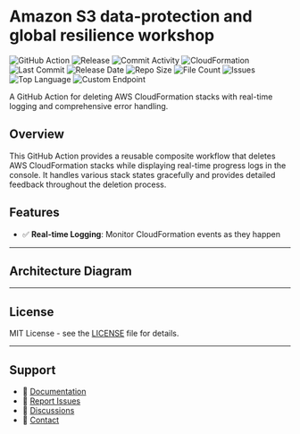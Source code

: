 # Amazon S3 data-protection and global resilience workshop

![GitHub Action](https://img.shields.io/badge/GitHub-Action-blue?logo=github)&nbsp;![Release](https://github.com/subhamay-bhattacharyya/0502-data-protection-cft/actions/workflows/release.yaml/badge.svg)&nbsp;![Commit Activity](https://img.shields.io/github/commit-activity/t/subhamay-bhattacharyya/0502-data-protection-cft)&nbsp;![CloudFormation](https://img.shields.io/badge/AWS-CloudFormation-orange?logo=amazonaws)&nbsp;![Last Commit](https://img.shields.io/github/last-commit/subhamay-bhattacharyya/0502-data-protection-cft)&nbsp;![Release Date](https://img.shields.io/github/release-date/subhamay-bhattacharyya/0502-data-protection-cft)&nbsp;![Repo Size](https://img.shields.io/github/repo-size/subhamay-bhattacharyya/0502-data-protection-cft)&nbsp;![File Count](https://img.shields.io/github/directory-file-count/subhamay-bhattacharyya/0502-data-protection-cft)&nbsp;![Issues](https://img.shields.io/github/issues/subhamay-bhattacharyya/0502-data-protection-cft)&nbsp;![Top Language](https://img.shields.io/github/languages/top/subhamay-bhattacharyya/0502-data-protection-cft)&nbsp;![Custom Endpoint](https://img.shields.io/endpoint?url=https://gist.githubusercontent.com/bsubhamay/79f0c85a63e1e08d68684952bf914f2b/raw/0502-data-protection-cft.json?)


A GitHub Action for deleting AWS CloudFormation stacks with real-time logging and comprehensive error handling.

## Overview

This GitHub Action provides a reusable composite workflow that deletes AWS CloudFormation stacks while displaying real-time progress logs in the console. It handles various stack states gracefully and provides detailed feedback throughout the deletion process.

## Features

- ✅ **Real-time Logging**: Monitor CloudFormation events as they happen

---

## Architecture Diagram


---

## License

MIT License - see the [LICENSE](LICENSE) file for details.

---

## Support

- 📖 [Documentation](https://github.com/subhamay-bhattacharyya/0502-data-protection-cft/wiki)
- 🐛 [Report Issues](https://github.com/subhamay-bhattacharyya/0502-data-protection-cft/issues)
- 💬 [Discussions](https://github.com/subhamay-bhattacharyya/0502-data-protection-cft/discussions)
- 📧 [Contact](mailto:support@subhamay.aws@gmail.com)